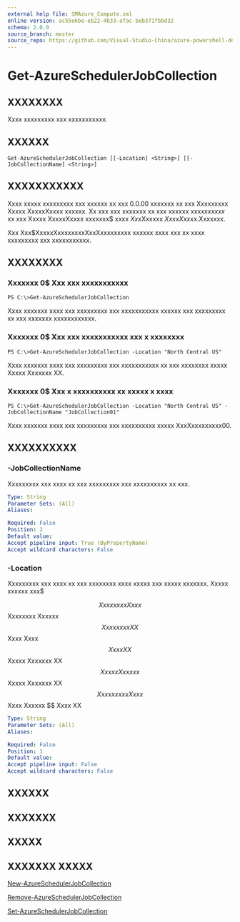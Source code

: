 ```yaml
---
external help file: SMAzure_Compute.xml
online version: ac55e6be-eb22-4b33-afac-beb371fbbd32
schema: 2.0.0
source_branch: master
source_repo: https://github.com/Visual-Studio-China/azure-powershell-docs-int
---
```


# Get-AzureSchedulerJobCollection
## XXXXXXXX
Xxxx xxxxxxxxx xxx xxxxxxxxxxx.

## XXXXXX

```
Get-AzureSchedulerJobCollection [[-Location] <String>] [[-JobCollectionName] <String>]
```

## XXXXXXXXXXX
Xxxx xxxxx xxxxxxxxx xxx xxxxxx xx xxx 0.0.00 xxxxxxx xx xxx Xxxxxxxxx Xxxxx XxxxxXxxxx xxxxxx.
Xx xxx xxx xxxxxxx xx xxx xxxxxx xxx$xx xxxxx$ xx xxx Xxxxx XxxxxXxxxx xxxxxxx$ xxxx $Xxx$Xxxxxx $Xxxx Xxxxx$.Xxxxxxx.

Xxx Xxx$XxxxxXxxxxxxxxXxxXxxxxxxxxx xxxxxx xxxx xxx xx xxxx xxxxxxxxx xxx xxxxxxxxxxx.

## XXXXXXXX

### Xxxxxxx 0$ Xxx xxx xxxxxxxxxxx
```
PS C:\>Get-AzureSchedulerJobCollection
```

Xxxx xxxxxxx xxxx xxx xxxxxxxxx xxx xxxxxxxxxxx xxxxxx xxx xxxxxxxxx xx xxx xxxxxxx xxxxxxxxxxxx.

### Xxxxxxx 0$ Xxx xxx xxxxxxxxxxx xxx x xxxxxxxx
```
PS C:\>Get-AzureSchedulerJobCollection -Location "North Central US"
```

Xxxx xxxxxxx xxxx xxx xxxxxxxxx xxx xxxxxxxxxxx xx xxx xxxxxxxx xxxxx Xxxxx Xxxxxxx XX.

### Xxxxxxx 0$ Xxx x xxxxxxxxxx xx xxxxx x xxxx
```
PS C:\>Get-AzureSchedulerJobCollection -Location "North Central US" -JobCollectionName "JobCollection01"
```

Xxxx xxxxxxx xxxx xxx xxxxxxxxx xxx xxxxxxxxxx xxxxx XxxXxxxxxxxxx00.

## XXXXXXXXXX

### -JobCollectionName
Xxxxxxxxx xxx xxxx xx xxx xxxxxxxxx xxx xxxxxxxxxx xx xxx.

```yaml
Type: String
Parameter Sets: (All)
Aliases: 

Required: False
Position: 2
Default value: 
Accept pipeline input: True (ByPropertyName)
Accept wildcard characters: False
```

### -Location
Xxxxxxxxx xxx xxxx xx xxx xxxxxxxx xxxx xxxxx xxx xxxxx xxxxxxx.
Xxxxx xxxxxx xxx$ 

$$ Xxxxxxxx Xxxx $$ Xxxxxxxx Xxxxxx $$ Xxxxxxxx XX $$ Xxxx Xxxx $$ Xxxx XX $$ Xxxxx Xxxxxxx XX $$ Xxxxx Xxxxxx $$ Xxxxx Xxxxxxx XX $$ Xxxxxxxxx Xxxx $$ Xxxx Xxxxxx $$ Xxxx XX

```yaml
Type: String
Parameter Sets: (All)
Aliases: 

Required: False
Position: 1
Default value: 
Accept pipeline input: False
Accept wildcard characters: False
```

## XXXXXX

## XXXXXXX

## XXXXX

## XXXXXXX XXXXX

[New-AzureSchedulerJobCollection](ac55e6be-eb22-4b33-afac-beb371fbbd32)

[Remove-AzureSchedulerJobCollection](fc46c4d9-4116-4760-9884-3e5ee1bc66f5)

[Set-AzureSchedulerJobCollection](154ab9dd-0d0a-4709-9e5a-716088bf59e0)


